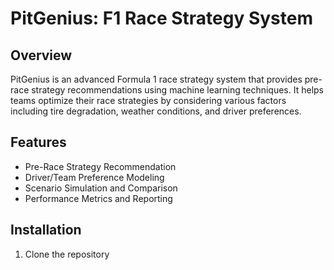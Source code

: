 # PitGenius: F1 Race Strategy System

## Overview

PitGenius is an advanced Formula 1 race strategy system that provides pre-race strategy recommendations using machine learning techniques. It helps teams optimize their race strategies by considering various factors including tire degradation, weather conditions, and driver preferences.

## Features

- Pre-Race Strategy Recommendation
- Driver/Team Preference Modeling
- Scenario Simulation and Comparison
- Performance Metrics and Reporting

## Installation

1. Clone the repository
